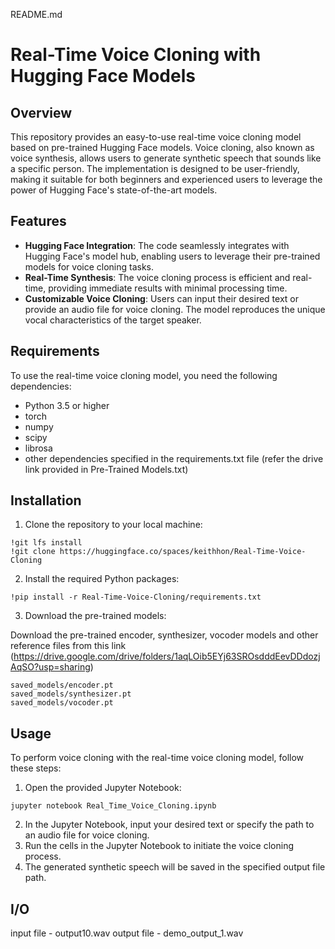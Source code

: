 README.md

# Real-Time Voice Cloning with Hugging Face Models


## Overview

This repository provides an easy-to-use real-time voice cloning model based on pre-trained Hugging Face models. Voice cloning, also known as voice synthesis, allows users to generate synthetic speech that sounds like a specific person. The implementation is designed to be user-friendly, making it suitable for both beginners and experienced users to leverage the power of Hugging Face's state-of-the-art models.

## Features

- **Hugging Face Integration**: The code seamlessly integrates with Hugging Face's model hub, enabling users to leverage their pre-trained models for voice cloning tasks.
- **Real-Time Synthesis**: The voice cloning process is efficient and real-time, providing immediate results with minimal processing time.
- **Customizable Voice Cloning**: Users can input their desired text or provide an audio file for voice cloning. The model reproduces the unique vocal characteristics of the target speaker.

## Requirements

To use the real-time voice cloning model, you need the following dependencies:

- Python 3.5 or higher
- torch
- numpy
- scipy
- librosa
- other dependencies specified in the requirements.txt file (refer the drive link provided in Pre-Trained Models.txt)

## Installation

1. Clone the repository to your local machine:

```
!git lfs install
!git clone https://huggingface.co/spaces/keithhon/Real-Time-Voice-Cloning
```

2. Install the required Python packages:

```
!pip install -r Real-Time-Voice-Cloning/requirements.txt
```

3. Download the pre-trained models:

Download the pre-trained encoder, synthesizer, vocoder models and other reference files from this link (https://drive.google.com/drive/folders/1aqLOib5EYj63SROsdddEevDDdozjAqSO?usp=sharing)

```
saved_models/encoder.pt
saved_models/synthesizer.pt
saved_models/vocoder.pt
```

## Usage

To perform voice cloning with the real-time voice cloning model, follow these steps:

1. Open the provided Jupyter Notebook:

```
jupyter notebook Real_Time_Voice_Cloning.ipynb
```

2. In the Jupyter Notebook, input your desired text or specify the path to an audio file for voice cloning.
3. Run the cells in the Jupyter Notebook to initiate the voice cloning process.
4. The generated synthetic speech will be saved in the specified output file path.


## I/O

input file - output10.wav
output file - demo_output_1.wav
